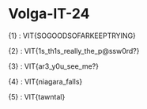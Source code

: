 # Volga-IT-24
{1} : VIT{SOGOODSOFARKEEPTRYING}

{2} : VIT{1s_th1s_really_the_p@ssw0rd?}

{3} : VIT{ar3_y0u_see_me?}

{4} : VIT{niagara_falls}

{5} : VIT{tawntal}
